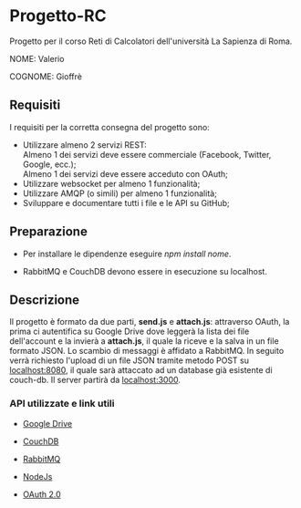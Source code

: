 # Progetto-RC
Progetto per il corso Reti di Calcolatori dell'università La Sapienza di Roma.

NOME: Valerio

COGNOME: Gioffrè

## Requisiti

I requisiti per la corretta consegna del progetto sono:

  - Utilizzare almeno 2 servizi REST:  
      Almeno 1 dei servizi deve essere commerciale (Facebook, Twitter, Google, ecc.);      
      Almeno 1 dei servizi deve essere acceduto con OAuth;
  - Utilizzare websocket per almeno 1 funzionalità;
  - Utilizzare AMQP (o simili) per almeno 1 funzionalità;
  - Sviluppare e documentare tutti i file e le API su GitHub;
  
## Preparazione
 - Per installare le dipendenze eseguire _npm install nome_. 
  
 - RabbitMQ e CouchDB devono essere in esecuzione su localhost.

## Descrizione
Il progetto è formato da due parti, **send.js** e **attach.js**:
attraverso OAuth, la prima ci autentifica su Google Drive dove leggerà la lista dei file dell'account e la invierà a **attach.js**, il quale la riceve e la salva in un file formato JSON.
Lo scambio di messaggi è affidato a RabbitMQ.
In seguito verrà richiesto l'upload di un file JSON tramite metodo POST su [localhost:8080](http://localhost:8080/), il quale sarà attaccato ad un database già esistente di couch-db.
Il server partirà da [localhost:3000](http://localhost:3000/).

### API utilizzate e link utili
- [Google Drive](https://developers.google.com/drive/v3/web/quickstart/nodejs)

- [CouchDB](http://docs.couchdb.org/en/2.1.1/)

- [RabbitMQ](https://www.rabbitmq.com/getstarted.html)

- [NodeJs](https://nodejs.org/it/)

- [OAuth 2.0](https://www.digitalocean.com/community/tutorials/an-introduction-to-oauth-2)
